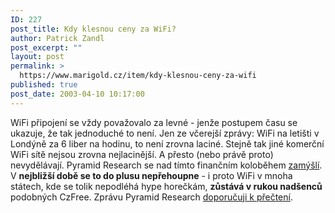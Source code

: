 ```yaml
---
ID: 227
post_title: Kdy klesnou ceny za WiFi?
author: Patrick Zandl
post_excerpt: ""
layout: post
permalink: >
  https://www.marigold.cz/item/kdy-klesnou-ceny-za-wifi
published: true
post_date: 2003-04-10 10:17:00
---
```

WiFi připojení se vždy považovalo za levné - jenže postupem času se ukazuje, že tak jednoduché to není. Jen ze včerejší zprávy: WiFi na letišti v Londýně za 6 liber na hodinu, to není zrovna laciné. Stejně tak jiné komerční WiFi sítě nejsou zrovna nejlacinější. A přesto (nebo právě proto) nevydělávají. Pyramid Research se nad tímto finančním koloběhem <A href="http://www.pyramidresearch.com/info/wifi/gw030409.asp" target=_blank>zamýšlí</A>. V <STRONG>nejbližší době se to do plusu nepřehoupne</STRONG> - i proto WiFi v mnoha státech, kde se tolik nepodléhá hype horečkám, <STRONG>zůstává v rukou nadšenců</STRONG> podobných CzFree. Zprávu Pyramid Research <A href="http://www.pyramidresearch.com/info/wifi/gw030409.asp" target=_blank>doporučuji k přečtení</A>.